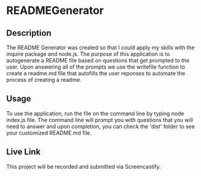 # READMEGenerator

## Description
The README Generator was created so that I could apply my skills with the inquire package and node.js. The purpose of this application is to autogenerate a README file based on questions that get prompted to the user. Upon answering all of the prompts we use the writefile function to create a readme.md file that autofills the user reponses to automate the process of creating a readme. 

## Usage
To use the application, run the file on the command line by typing node index.js file. The command line will prompt you with questions that you will need to answer and upon completion, you can check the 'dist' folder to see your customized README.md file. 

## Live Link
This project will be recorded and submitted via Screencastify.